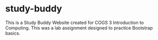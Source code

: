# study-buddy

This is a Study Buddy Website created for COGS 3 Introduction to Computing. This was a lab assignment designed to practice Bootstrap basics. 
